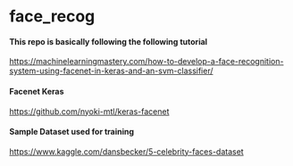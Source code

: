 # face_recog

#### This repo is basically following the following tutorial

https://machinelearningmastery.com/how-to-develop-a-face-recognition-system-using-facenet-in-keras-and-an-svm-classifier/

#### Facenet Keras
https://github.com/nyoki-mtl/keras-facenet

#### Sample Dataset used for training
https://www.kaggle.com/dansbecker/5-celebrity-faces-dataset
